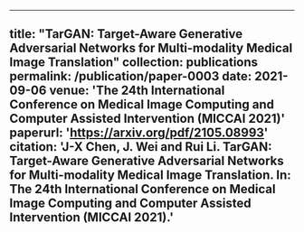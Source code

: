 
---
title: "TarGAN: Target-Aware Generative Adversarial Networks for Multi-modality Medical Image Translation"
collection: publications
permalink: /publication/paper-0003
date: 2021-09-06
venue: 'The 24th International Conference on Medical Image Computing and Computer Assisted Intervention (MICCAI 2021)'
paperurl: 'https://arxiv.org/pdf/2105.08993'
citation: 'J-X Chen, J. Wei and Rui Li.
        TarGAN: Target-Aware Generative Adversarial Networks for Multi-modality Medical Image Translation.
        In: The 24th International Conference on Medical Image Computing and Computer Assisted Intervention (MICCAI 2021).'
---


